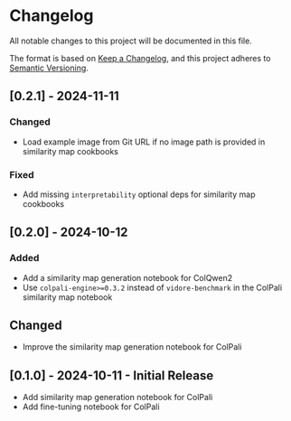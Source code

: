 # Changelog

All notable changes to this project will be documented in this file.

The format is based on [Keep a Changelog],
and this project adheres to [Semantic Versioning].

## [0.2.1] - 2024-11-11

### Changed

- Load example image from Git URL if no image path is provided in similarity map cookbooks

### Fixed

- Add missing `interpretability` optional deps for similarity map cookbooks

## [0.2.0] - 2024-10-12

### Added

- Add a similarity map generation notebook for ColQwen2
- Use `colpali-engine>=0.3.2` instead of `vidore-benchmark` in the ColPali similarity map notebook

## Changed

- Improve the similarity map generation notebook for ColPali

## [0.1.0] - 2024-10-11 - Initial Release

- Add similarity map generation notebook for ColPali
- Add fine-tuning notebook for ColPali

<!-- Links -->
[keep a changelog]: https://keepachangelog.com/en/1.0.0/
[semantic versioning]: https://semver.org/spec/v2.0.0.html
